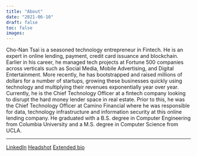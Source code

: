 ```yaml
---
title: "About"
date: "2021-06-10"
draft: false
toc: false
images:
---
```


Cho-Nan Tsai is a seasoned technology entrepreneur in Fintech. He is an expert in online lending, payment, credit card issuance and blockchain. Earlier in his career, he managed tech projects at Fortune 500 companies across verticals such as Social Media, Mobile Advertising, and Digital Entertainment. More recently, he has bootstrapped and raised millions of dollars for a number of startups, growing these businesses quickly using technology and multiplying their revenues exponentially year over year. Currently, he is the Chief Technology Officer at a fintech company looking to disrupt the hard money lender space in real estate. Prior to this, he was the Chief Technology Officer at Camino Financial where he was responsible for data, technology infrastructure and information security at this online lending company. He graduated with a B.S. degree in Computer Engineering from Columbia University and a M.S. degree in Computer Science from UCLA.

---
[LinkedIn](https://www.linkedin.com/in/michaeltsai/)
[Headshot](/img/about/chonantsai-bw-headshot.jpg)
[Extended bio](/bio/)
